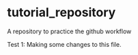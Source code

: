 # tutorial_repository
A repository to practice the github workflow

Test 1:  Making some changes to this file.
